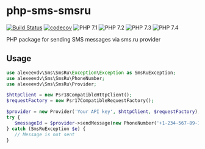 # php-sms-smsru

[![Build Status](https://travis-ci.org/alexeevdv/php-sms-smsru.svg?branch=master)](https://travis-ci.org/alexeevdv/php-sms-smsru) 
[![codecov](https://codecov.io/gh/alexeevdv/php-sms-smsru/branch/master/graph/badge.svg)](https://codecov.io/gh/alexeevdv/php-sms-smsru)
![PHP 7.1](https://img.shields.io/badge/PHP-7.1-green.svg) 
![PHP 7.2](https://img.shields.io/badge/PHP-7.2-green.svg)
![PHP 7.3](https://img.shields.io/badge/PHP-7.3-green.svg)
![PHP 7.4](https://img.shields.io/badge/PHP-7.4-green.svg)

PHP package for sending SMS messages via sms.ru provider

## Usage

```php
use alexeevdv\Sms\SmsRu\Exception\Exception as SmsRuException;
use alexeevdv\Sms\SmsRu\PhoneNumber;
use alexeevdv\Sms\SmsRu\Provider;

$httpClient = new Psr18CompatibleHttpClient();
$requestFactory = new Psr17CompatibleRequestFactory();

$provider = new Provider('Your API key', $httpClient, $requestFactory);
try {
   $messageId = $provider->sendMessage(new PhoneNumber('+1-234-567-89-10'), 'Hello!');
} catch (SmsRuException $e) {
   // Message is not sent
}
```
